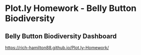# Plot.ly Homework - Belly Button Biodiversity

## Belly Button Biodiversity Dashboard


https://rich-hamilton88.github.io/Plot.ly-Homework/
